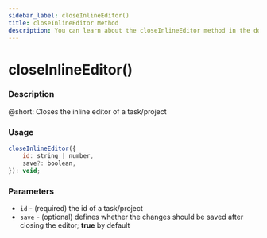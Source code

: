 ```yaml
---
sidebar_label: closeInlineEditor()
title: closeInlineEditor Method
description: You can learn about the closeInlineEditor method in the documentation of the DHTMLX JavaScript To Do List library. Browse developer guides and API reference, try out code examples and live demos, and download a free 30-day evaluation version of DHTMLX To Do List.
---
```


# closeInlineEditor()

### Description

@short: Closes the inline editor of a task/project

### Usage

~~~js
closeInlineEditor({
    id: string | number,
    save?: boolean,
}): void;
~~~

### Parameters

- `id` - (required) the id of a task/project
- `save` - (optional) defines whether the changes should be saved after closing the editor; **true** by default